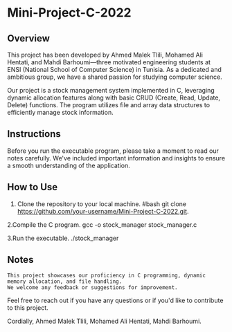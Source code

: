 # Mini-Project-C-2022

## Overview

This project has been developed by Ahmed Malek Tlili, Mohamed Ali Hentati, and Mahdi Barhoumi—three motivated engineering students at ENSI (National School of Computer Science) in Tunisia. As a dedicated and ambitious group, we have a shared passion for studying computer science.

Our project is a stock management system implemented in C, leveraging dynamic allocation features along with basic CRUD (Create, Read, Update, Delete) functions. The program utilizes file and array data structures to efficiently manage stock information.

## Instructions

Before you run the executable program, please take a moment to read our notes carefully. We've included important information and insights to ensure a smooth understanding of the application.

## How to Use

1. Clone the repository to your local machine.
   #bash
   git clone https://github.com/your-username/Mini-Project-C-2022.git.


2.Compile the C program.
  gcc -o stock_manager stock_manager.c


3.Run the executable.
  ./stock_manager
## Notes
    This project showcases our proficiency in C programming, dynamic memory allocation, and file handling.
    We welcome any feedback or suggestions for improvement.

Feel free to reach out if you have any questions or if you'd like to contribute to this project.

Cordially,
Ahmed Malek Tlili, Mohamed Ali Hentati, Mahdi Barhoumi.
